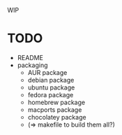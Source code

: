 WIP


TODO
====

 - README
 - packaging
   - AUR package
   - debian package
   - ubuntu package
   - fedora package
   - homebrew package
   - macports package
   - chocolatey package
   - (=> makefile to build them all?)
